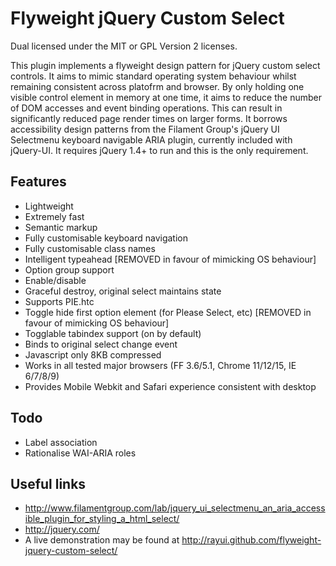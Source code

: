 # Flyweight jQuery Custom Select
Dual licensed under the MIT or GPL Version 2 licenses.

This plugin implements a flyweight design pattern for jQuery custom select controls. It aims to mimic standard operating system behaviour whilst remaining consistent across platofrm and browser. By only holding one visible control element in memory at one time, it aims to reduce the number of DOM accesses and event binding operations. This can result in significantly reduced page render times on larger forms. 
It borrows accessibility design patterns from the Filament Group's jQuery UI Selectmenu keyboard navigable ARIA plugin, currently included with jQuery-UI. It requires jQuery 1.4+ to run and this is the only requirement.

## Features

  * Lightweight
  * Extremely fast
  * Semantic markup
  * Fully customisable keyboard navigation
  * Fully customisable class names
  * Intelligent typeahead [REMOVED in favour of mimicking OS behaviour]
  * Option group support
  * Enable/disable
  * Graceful destroy, original select maintains state
  * Supports PIE.htc
  * Toggle hide first option element (for Please Select, etc) [REMOVED in favour of mimicking OS behaviour]
  * Togglable tabindex support (on by default)
  * Binds to original select change event
  * Javascript only 8KB compressed
  * Works in all tested major browsers (FF 3.6/5.1, Chrome 11/12/15, IE 6/7/8/9)
  * Provides Mobile Webkit and Safari experience consistent with desktop

## Todo

  * Label association
  * Rationalise WAI-ARIA roles

## Useful links

  * http://www.filamentgroup.com/lab/jquery_ui_selectmenu_an_aria_accessible_plugin_for_styling_a_html_select/
  * http://jquery.com/
  * A live demonstration may be found at http://rayui.github.com/flyweight-jquery-custom-select/
